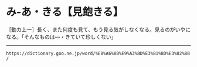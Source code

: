 # み‐あ・きる【見飽きる】

［動カ上一］長く、また何度も見て、もう見る気がしなくなる。見るのがいやになる。「そんなものは―・きていて珍しくない」

---
`https://dictionary.goo.ne.jp/word/%E8%A6%8B%E9%A3%BD%E3%81%8D%E3%82%8B/`